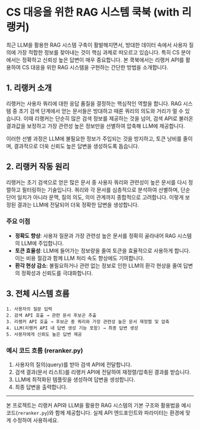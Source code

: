 # CS 대응을 위한 RAG 시스템 쿡북 (with 리랭커)

최근 LLM을 활용한 RAG 시스템 구축이 활발해지면서, 방대한 데이터 속에서 사용자 질의에 가장 적합한 정보를 찾아내는 것이 핵심 과제로 떠오르고 있습니다. 특히 CS 분야에서는 정확하고 신뢰성 높은 답변이 매우 중요합니다. 본 쿡북에서는 리랭커 API를 활용하여 CS 대응을 위한 RAG 시스템을 구현하는 간단한 방법을 소개합니다.

## 1. 리랭커 소개
리랭커는 사용자 쿼리에 대한 응답 품질을 결정하는 핵심적인 역할을 합니다. RAG 시스템 중 초기 검색 단계에서 얻는 문서들은 방대하고 때론 쿼리의 의도와 거리가 멀 수 있습니다. 이때 리랭커는 단순히 많은 검색 정보를 제공하는 것을 넘어, 검색 API로 불러온 결과값을 보정하고 가장 관련성 높은 정보만을 선별하여 압축해 LLM에 제공합니다.

이러한 선별 과정은 LLM에 불필요한 정보가 주입되는 것을 방지하고, 토큰 낭비를 줄이며, 결과적으로 더욱 신뢰도 높은 답변을 생성하도록 돕습니다.

## 2. 리랭커 작동 원리
리랭커는 초기 검색으로 얻은 많은 문서 중 사용자 쿼리와 관련성이 높은 문서를 다시 정렬하고 필터링하는 기술입니다. 쿼리와 각 문서를 심층적으로 분석하여 선별하며, 단순 단어 일치가 아니라 문맥, 질의 의도, 의미 관계까지 종합적으로 고려합니다. 이렇게 보정된 결과는 LLM에 전달되어 더욱 정확한 답변을 생성합니다.

### 주요 이점
- **정확도 향상**: 사용자 질문과 가장 관련성 높은 문서를 정확히 골라내어 RAG 시스템의 LLM에 주입합니다.
- **토큰 효율성**: LLM에 들어가는 정보량을 줄여 토큰을 효율적으로 사용하게 합니다. 이는 비용 절감과 함께 LLM 처리 속도 향상에도 기여합니다.
- **환각 현상 감소**: 불필요하거나 관련 없는 정보로 인한 LLM의 환각 현상을 줄여 답변의 정확성과 신뢰도를 극대화합니다.

## 3. 전체 시스템 흐름
```
1. 사용자의 질문 입력
2. 검색 API 호출 → 관련 문서 후보군 추출
3. 리랭커 API 호출 → 후보군 중 쿼리와 가장 관련성 높은 문서 재정렬 및 압축
4. LLM(리랭커 API 내 답변 생성 기능 포함) → 최종 답변 생성
5. 사용자에게 신뢰도 높은 답변 제공
```

### 예시 코드 흐름 (reranker.py)
1. 사용자의 질의(query)를 받아 검색 API에 전달합니다.
2. 검색 결과(문서 리스트)를 리랭커 API에 전달하여 재정렬/압축된 결과를 받습니다.
3. LLM에 최적화된 템플릿을 생성하여 답변을 생성합니다.
4. 최종 답변을 출력합니다.

---

본 프로젝트는 리랭커 API와 LLM을 활용한 RAG 시스템의 기본 구조와 활용법을 예시 코드(`reranker.py`)와 함께 제공합니다. 실제 API 엔드포인트와 파라미터는 환경에 맞게 수정하여 사용하세요. 